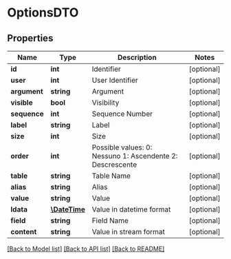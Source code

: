 # OptionsDTO

## Properties
Name | Type | Description | Notes
------------ | ------------- | ------------- | -------------
**id** | **int** | Identifier | [optional] 
**user** | **int** | User Identifier | [optional] 
**argument** | **string** | Argument | [optional] 
**visible** | **bool** | Visibility | [optional] 
**sequence** | **int** | Sequence Number | [optional] 
**label** | **string** | Label | [optional] 
**size** | **int** | Size | [optional] 
**order** | **int** | Possible values:  0: Nessuno  1: Ascendente  2: Descrescente | [optional] 
**table** | **string** | Table Name | [optional] 
**alias** | **string** | Alias | [optional] 
**value** | **string** | Value | [optional] 
**ldata** | [**\DateTime**](\DateTime.md) | Value in datetime format | [optional] 
**field** | **string** | Field Name | [optional] 
**content** | **string** | Value in stream format | [optional] 

[[Back to Model list]](../README.md#documentation-for-models) [[Back to API list]](../README.md#documentation-for-api-endpoints) [[Back to README]](../README.md)


